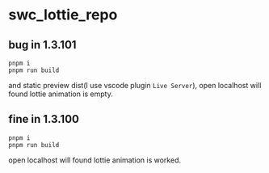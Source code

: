 # swc_lottie_repo


## bug in 1.3.101

```
pnpm i
pnpm run build
```

and static preview dist(I use vscode plugin `Live Server`), open localhost will found lottie animation is empty.

## fine in 1.3.100

```
pnpm i
pnpm run build
```

open localhost will found lottie animation is worked.

